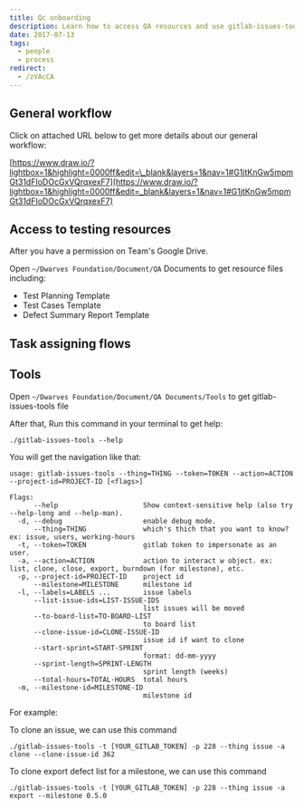 ```yaml
---
title: Qc onboarding
description: Learn how to access QA resources and use gitlab-issues-tools for managing tasks, cloning issues, and exporting defect reports with step-by-step commands and templates.
date: 2017-07-13
tags:
  - people
  - process
redirect:
  - /zVAcCA
---
```


## General workflow

Click on attached URL below to get more details about our general workflow:

[https://www.draw.io/?lightbox=1&highlight=0000ff&edit=\_blank&layers=1&nav=1#G1jtKnGw5mpmGt31dFIoDOcGxVQrqxexF7](https://www.draw.io/?lightbox=1&highlight=0000ff&edit=_blank&layers=1&nav=1#G1jtKnGw5mpmGt31dFIoDOcGxVQrqxexF7)

## Access to testing resources

After you have a permission on Team's Google Drive.

Open `~/Dwarves Foundation/Document/QA` Documents to get resource files including:

- Test Planning Template
- Test Cases Template
- Defect Summary Report Template

## Task assigning flows

## Tools

Open `~/Dwarves Foundation/Document/QA Documents/Tools` to get gitlab-issues-tools file

After that, Run this command in your terminal to get help:

```plain_text
./gitlab-issues-tools --help
```

You will get the navigation like that:

```plain_text
usage: gitlab-issues-tools --thing=THING --token=TOKEN --action=ACTION --project-id=PROJECT-ID [<flags>]

Flags:
      --help                     Show context-sensitive help (also try --help-long and --help-man).
  -d, --debug                    enable debug mode.
      --thing=THING              which's thich that you want to know? ex: issue, users, working-hours
  -t, --token=TOKEN              gitlab token to impersonate as an user.
  -a, --action=ACTION            action to interact w object. ex: list, clone, close, export, burndown (for milestone), etc.
  -p, --project-id=PROJECT-ID    project id
      --milestone=MILESTONE      milestone id
  -l, --labels=LABELS ...        issue labels
      --list-issue-ids=LIST-ISSUE-IDS
                                 list issues will be moved
      --to-board-list=TO-BOARD-LIST
                                 to board list
      --clone-issue-id=CLONE-ISSUE-ID
                                 issue id if want to clone
      --start-sprint=START-SPRINT
                                 format: dd-mm-yyyy
      --sprint-length=SPRINT-LENGTH
                                 sprint length (weeks)
      --total-hours=TOTAL-HOURS  total hours
  -m, --milestone-id=MILESTONE-ID
                                 milestone id
```

For example:

To clone an issue, we can use this command

```plain_text
./gitlab-issues-tools -t [YOUR_GITLAB_TOKEN] -p 228 --thing issue -a clone --clone-issue-id 362
```

To clone export defect list for a milestone, we can use this command

```plain_text
./gitlab-issues-tools -t [YOUR_GITLAB_TOKEN] -p 228 --thing issue -a export --milestone 0.5.0
```
